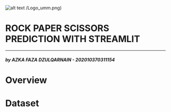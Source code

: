 ![alt text](https://github.com/azkasnape/RPS-Streamlit/blob/main/screenshots)
/Logo_umm.png)
# **ROCK PAPER SCISSORS PREDICTION WITH STREAMLIT**
___
##### _by AZKA FAZA DZULQARNAIN - 202010370311154_

# Overview
# Dataset
